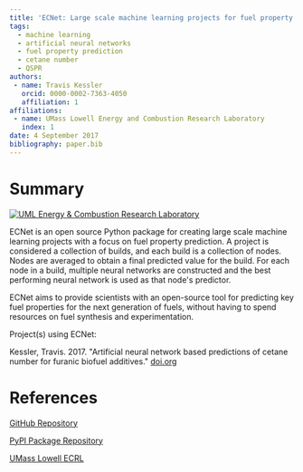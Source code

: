 ```yaml
---
title: 'ECNet: Large scale machine learning projects for fuel property prediction'
tags:
  - machine learning
  - artificial neural networks
  - fuel property prediction
  - cetane number
  - QSPR
authors:
 - name: Travis Kessler
   orcid: 0000-0002-7363-4050
   affiliation: 1
affiliations:
 - name: UMass Lowell Energy and Combustion Research Laboratory
   index: 1
date: 4 September 2017
bibliography: paper.bib
---
```


# Summary

[![UML Energy & Combustion Research Laboratory](http://faculty.uml.edu/Hunter_Mack/uploads/9/7/1/3/97138798/1481826668_2.png)](http://faculty.uml.edu/Hunter_Mack/)

ECNet is an open source Python package for creating large scale machine learning projects with a focus on fuel property prediction. A project is considered a collection of builds, and each build is a collection of nodes. Nodes are averaged to obtain a final predicted value for the build. For each node in a build, multiple neural networks are constructed and the best performing neural network is used as that node's predictor.

ECNet aims to provide scientists with an open-source tool for predicting key fuel properties for the next generation of fuels, without having to spend resources on fuel synthesis and experimentation.

Project(s) using ECNet:

Kessler, Travis. 2017. "Artificial neural network based predictions of cetane number for furanic biofuel additives." [doi.org](https://doi.org/10.1016/j.fuel.2017.06.015)

# References

[GitHub Repository](https://github.com/TJKessler/ECNet)

[PyPI Package Repository](https://pypi.python.org/pypi/ecnet/)

[UMass Lowell ECRL](http://faculty.uml.edu/Hunter_Mack/)
